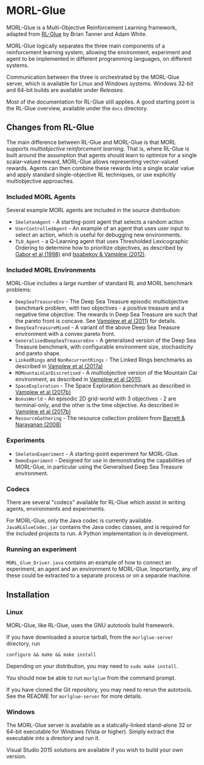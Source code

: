# MORL-Glue

MORL-Glue is a Multi-Objective Reinforcement Learning framework, adapted from [RL-Glue][rl-glue] by Brian Tanner and Adam White.

MORL-Glue logically separates the three main components of a reinforcement learning system, allowing the environment, experiment and agent to be implemented in different programming languages, on different systems.

Communication between the three is orchestrated by the MORL-Glue server, which is available for Linux and Windows systems. Windows 32-bit and 64-bit builds are available under *Releases*.

Most of the documentation for RL-Glue still applies. A good starting point is the RL-Glue overview, available under the `docs` directory.

## Changes from RL-Glue
The main difference between RL-Glue and MORL-Glue is that MORL supports *multiobjective reinforcement learning*. That is, where RL-Glue is built around the assumption that agents should learn to optimize for a single  scalar-valued reward, MORL-Glue allows representing vector-valued rewards. Agents can then combine these rewards into a single scalar value and apply standard single-objective RL techniques, or use explicitly multiobjective approaches.


### Included MORL Agents

Several example MORL agents are included in the source distribution:

- `SkeletonAgent` - A starting-point agent that selects a random action
- `UserControlledAgent` - An example of an agent that uses user input to select an action, which is useful for debugging new environments.
- `TLO_Agent` - a Q-Learning agent that uses Thresholded Lexicographic Ordering to determine how to prioritize objectives, as described by [Gabor et al (1998)][gabor1998] and [Issabekov & Vamplew (2012)][issabekov2012].
  

### Included MORL Environments

MORL-Glue includes a large number of standard RL and MORL benchmark problems:

- `DeepSeaTreasureEnv` - The Deep Sea Treasure episodic multiobjective benchmark problem, with two objectives - a positive treasure and a negative time objective. The rewards in Deep Sea Treasure are such that the pareto front is concave. See [Vamplew et al (2011)][vamplew2011] for details.
- `DeepSeaTreasureMixed` - A variant of the above Deep Sea Treasure environment with a convex pareto front.
- `GeneralisedDeepSeaTreasureEnv` - A generalised version of the Deep Sea Treasure benchmark, with configurable environment size, stochasticity and pareto shape.
- `LinkedRings` and `NonRecurrentRings` - The Linked Rings benchmarks as described in [Vamplew et al (2017a)][vamplew2017a]
- `MOMountainCarDiscretised` - A multiobjective version of the Mountain Car environment, as described in [Vamplew et al (2011)][vamplew2011].
- `SpaceExploration` - The Space Exploration benchmark as described in [Vamplew et al (2017b)][vamplew2017b]
- `BonusWorld` - An episodic 2D grid-world with 3 objectives - 2 are terminal-only, and the other is the time objective. As described in [Vamplew et al (2017b)][vamplew2017b]
- `ResourceGathering` - The resource collection problem from [Barrett & Narayanan (2008)][barrett2008]

### Experiments

- `SkeletonExperiment` - A starting-point experiment for MORL-Glue.
- `DemoExperiment` - Designed for use in demonstrating the capabilities of MORL-Glue, in particular using the Generalised Deep Sea Treasure environment.

### Codecs

There are several "codecs" available for RL-Glue which assist in writing agents, environments and experiments.

For MORL-Glue, only the Java codec is currently available.
`JavaRLGlueCodec.jar` contains the Java codec classes, and is required for the included projects to run. A Python implementation is in development.

### Running an experiment
`MORL_Glue_Driver.java` contains an example of how to connect an experiment, an agent and an environment to MORL-Glue. Importantly, any of these could be extracted to a separate process or on a separate machine.

## Installation

### Linux

MORL-Glue, like RL-Glue, uses the GNU autotools build framework.

If you have downloaded a source tarball, from the `morlglue-server` directory, run

```
configure && make && make install
```

Depending on your distribution, you may need to `sudo make install`.

You should now be able to run `morlglue` from the command prompt.

If you have cloned the Git repository, you may need to rerun the autotools. See the README for `morlglue-server` for more details.

### Windows

The MORL-Glue server is available as a statically-linked stand-alone 32 or 64-bit executable for Windows (Vista or higher). 
Simply extract the executable into a directory and run it.

Visual Studio 2015 solutions are available if you wish to build your own version.

[rl-glue]: http://glue.rl-community.org/wiki/Main_Page
[aligned-ai]: https://www.researchgate.net/publication/319020316_Human-Aligned_Artificial_Intelligence_is_a_Multiobjective_Problem "Human-Aligned Artificial Intelligence is a Multiobjective Problem"
[vamplew2011]: https://www.researchgate.net/publication/220343783_Empirical_evaluation_methods_for_multiobjective_reinforcement_learning_algorithms "Empirical evaluation methods for multiobjective reinforcement learning algorithms"
[vamplew2017a]: https://doi.org/10.1016/j.neucom.2016.08.152 "Steering approaches to Pareto-optimal multiobjective reinforcement learning"
[vamplew2017b]: https://doi.org/10.1016/j.neucom.2016.09.141 "Softmax exploration strategies for multiobjective reinforcement learning"
[barrett2008]: https://doi.org/10.1145/1390156.1390162 "Learning all optimal policies with multiple criteria"
[gabor1998]: http://dl.acm.org/citation.cfm?id=657298 "Multi-criteria Reinforcement Learning"
[issabekov2012]: http://dx.doi.org/10.1007/978-3-642-35101-3_53 "An Empirical Comparison of Two Common Multiobjective Reinforcement Learning Algorithms"